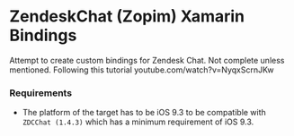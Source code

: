 # ZendeskChat (Zopim) Xamarin Bindings
 Attempt to create custom bindings for Zendesk Chat. Not complete unless mentioned. Following this tutorial youtube.com/watch?v=NyqxScrnJKw

### Requirements

* The platform of the target has to be iOS 9.3 to be compatible with `ZDCChat (1.4.3)` which has a minimum requirement of iOS 9.3.